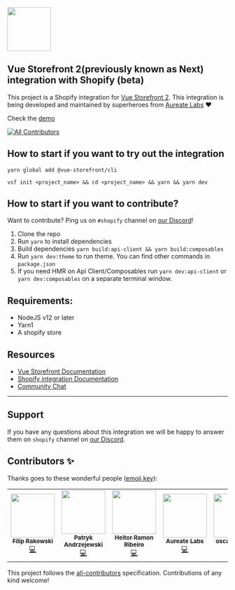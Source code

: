 <img src="https://blog.vuestorefront.io/wp-content/uploads/2020/01/1QU9F6hQlFyHsJIbsdmt6FA.png" height="100px" />

## Vue Storefront 2(previously known as Next) integration with Shopify (beta)

This project is a Shopify integration for [Vue Storefront 2](https://github.com/vuestorefront/vue-storefront/).
This integration is being developed and maintained by superheroes from [Aureate Labs](https://aureatelabs.com/) ❤️

Check the [demo](https://shopify-pwa-beta.aureatelabs.com)

<!-- ALL-CONTRIBUTORS-BADGE:START - Do not remove or modify this section -->
[![All Contributors](https://img.shields.io/badge/all_contributors-7-green.svg?style=flat-square)](#contributors-)
<!-- ALL-CONTRIBUTORS-BADGE:END -->

## How to start if you want to try out the integration

```
yarn global add @vue-storefront/cli
```
```
vsf init <project_name> && cd <project_name> && yarn && yarn dev
```

## How to start if you want to contribute?

Want to contribute? Ping us on `#shopify` channel on [our Discord](https://discord.vuestorefront.io)!

1. Clone the repo
2. Run `yarn` to install dependencies
3. Build dependencies `yarn build:api-client && yarn build:composables`
4. Run `yarn dev:theme` to run theme. You can find other commands in `package.json`
5. If you need HMR on Api Client/Composables run `yarn dev:api-client` or `yarn dev:composables` on a separate terminal window.

## Requirements:
- NodeJS v12 or later
- Yarn1
- A shopify store

## Resources

- [Vue Storefront Documentation](https://docs.vuestorefront.io/v2/)
- [Shopify integration Documentation](https://docs.vuestorefront.io/v2/shopify)
- [Community Chat](https://discord.vuestorefront.io)

------
## Support

If you have any questions about this integration we will be happy to answer them on  `shopify` channel on [our Discord](discord.vuestorefront.io).

## Contributors ✨

Thanks goes to these wonderful people ([emoji key](https://allcontributors.org/docs/en/emoji-key)):

<!-- ALL-CONTRIBUTORS-LIST:START - Do not remove or modify this section -->
<!-- prettier-ignore-start -->
<!-- markdownlint-disable -->
<table>
  <tr>
    <td align="center"><a href="https://rakowski.dev/"><img src="https://avatars.githubusercontent.com/u/15185752?v=4?s=100" width="100px;" alt=""/><br /><sub><b>Filip Rakowski</b></sub></a><br /><a href="https://github.com/filrak" title="Code">💻</a></td><td align="center"><a href="#"><img src="https://avatars.githubusercontent.com/u/7943292?v=4" width="100px;" alt=""/><br /><sub><b>Patryk Andrzejewski</b></sub></a><br /><a href="https://github.com/andrzejewsky" title="Code">💻</a></td><td align="center"><a href="https://heitor.co"><img src="https://avatars.githubusercontent.com/u/1626923?v=4?s=100" width="100px;" alt=""/><br /><sub><b>Heitor Ramon Ribeiro</b></sub></a><br /><a href="https://github.com/bloodf" title="Code">💻</a></td><td align="center"><a href="https://aureatelabs.com/"><img src="https://avatars.githubusercontent.com/u/65275444?v=4" width="100px;" alt=""/><br /><sub><b>Aureate Labs</b></sub></a><br /><a href="https://github.com/aureate-labs-team" title="Code">💻</a></td><td align="center"><a href="https://bareblends.com.au"><img src="https://avatars.githubusercontent.com/u/24467529?s=64&v=4" width="100px;" alt=""/><br /><sub><b>oscarmanderj</b></sub></a><br /><a href="https://github.com/oscarmanderj" title="Code">💻</a></td><td align="center"><a href="https://hoshinotsuyoshi.com"><img src="https://avatars.githubusercontent.com/u/1394049?v=4" width="100px;" alt=""/><br /><sub><b>hoshino tsuyoshi</b></sub></a><br /><a href="https://github.com/hoshinotsuyoshi" title="Code">💻</a></td><td align="center"><a href="#"><img src="https://avatars.githubusercontent.com/u/4693818?v=4" width="100px;" alt=""/><br /><sub><b>Michael Westbay</b></sub></a><br /><a href="https://github.com/westbaystars" title="Code">💻</a></td>
  </tr>
</table>

<!-- markdownlint-restore -->
<!-- prettier-ignore-end -->

<!-- ALL-CONTRIBUTORS-LIST:END -->

This project follows the [all-contributors](https://github.com/all-contributors/all-contributors) specification. Contributions of any kind welcome!
